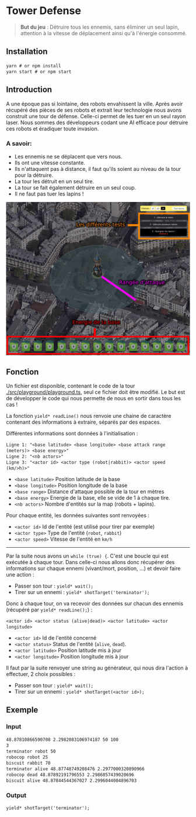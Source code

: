 # Tower Defense

> **But du jeu** : Détruire tous les ennemis, sans éliminer un seul lapin, attention à la vitesse de déplacement ainsi qu'à l'énergie consommé.

## Installation

```
yarn # or npm install
yarn start # or npm start
```

## Introduction

A une époque pas si lointaine, des robots envahissent la ville. Après avoir récupéré des pièces de ses robots et extrait leur technologie nous avons construit une tour de défense. Celle-ci permet de les tuer en un seul rayon laser. Nous sommes des développeurs codant une AI efficace pour détruire ces robots et éradiquer toute invasion.

### A savoir:

- Les ennemis ne se déplacent que vers nous.
- Ils ont une vitesse constante.
- Ils n'attaquent pas à distance, il faut qu'ils soient au niveau de la tour pour la détruire.
- La tour les détruit en un seul tire.
- La tour se fait également détruire en un seul coup.
- Il ne faut pas tuer les lapins !

![Game infos](./src/images/game-infos.jpg)

## Fonction

Un fichier est disponible, contenant le code de la tour [./src/playground/playground.ts](src/playground/playground.ts), seul ce fichier doit être modifié. Le but est de développer le code qui nous permette de nous en sortir dans tous les cas !

La fonction `yield* readLine()` nous renvoie une chaine de caractère contenant des informations à extraire, séparés par des espaces.

Différentes informations sont données à l'initialisation :

```
Ligne 1: "<base latitude> <base longitude> <base attack range (meters)> <base energy>"
Ligne 2: "<nb actors>"
Ligne 3: "<actor id> <actor type (robot|rabbit)> <actor speed (km/>h)>"
```

- `<base latitude>` Position latitude de la base
- `<base longitude>` Position longitude de la base
- `<base range>` Distance d'attaque possible de la tour en mètres
- `<base energy>` Energie de la base, elle se vide de 1 à chaque tire.
- `<nb actors>` Nombre d'entités sur la map (robots + lapins).

Pour chaque entité, les données suivantes sont renvoyées :

- `<actor id>` Id de l'entité (est utilisé pour tirer par exemple)
- `<actor type>` Type de l'entité (`robot`, `rabbit`)
- `<actor speed>` Vitesse de l'entité en `km/h`

---

Par la suite nous avons un `while (true) {`. C'est une boucle qui est exécutée à chaque tour. Dans celle-ci nous allons donc récupérer des informations sur chaque ennemi (vivant/mort, position, ...) et devoir faire une action :

- Passer son tour : `yield* wait();`
- Tirer sur un ennemi : `yield* shotTarget('terminator');`

Donc à chaque tour, on va recevoir des données sur chacun des ennemis (récupéré par `yield* readLine();`) :

```
<actor id> <actor status (alive|dead)> <actor latitude> <actor longitude>
```

- `<actor id>` Id de l'entité concerné
- `<actor status>` Status de l'entité (`alive`, `dead`).
- `<actor latitude>` Position latitude mis à jour
- `<actor longitude>` Position longitude mis à jour

Il faut par la suite renvoyer une string au générateur, qui nous dira l'action à effectuer, 2 choix possibles :

- Passer son tour : `yield* wait();`
- Tirer sur un ennemi : `yield* shotTarget(<actor id>);`

## Exemple

### Input

```
48.87810866590708 2.2982083106974187 50 100
3
terminator robot 50
robocop robot 25
biscuit rabbit 70
terminator alive 48.87748749208476 2.2977000320890966
robocop dead 48.87892191796553 2.2986857439020696
biscuit alive 48.87844544367027 2.2996044004896703
```

### Output

```
yield* shotTarget('terminator');
```
